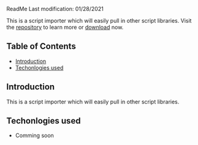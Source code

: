 
ReadMe Last modification: 01/28/2021

This is a script importer which will easily pull in other script libraries. Visit the [repository](https://github.com/radancyco/tmp-custom-imports) to learn more or [download](https://github.com/radancyco/tmp-custom-imports/archive/main.zip) now.

## Table of Contents

* [Introduction](#introduction)
* [Techonlogies used](#techonlogies-used)


## Introduction

This is a script importer which will easily pull in other script libraries.

## Techonlogies used

* Comming soon
